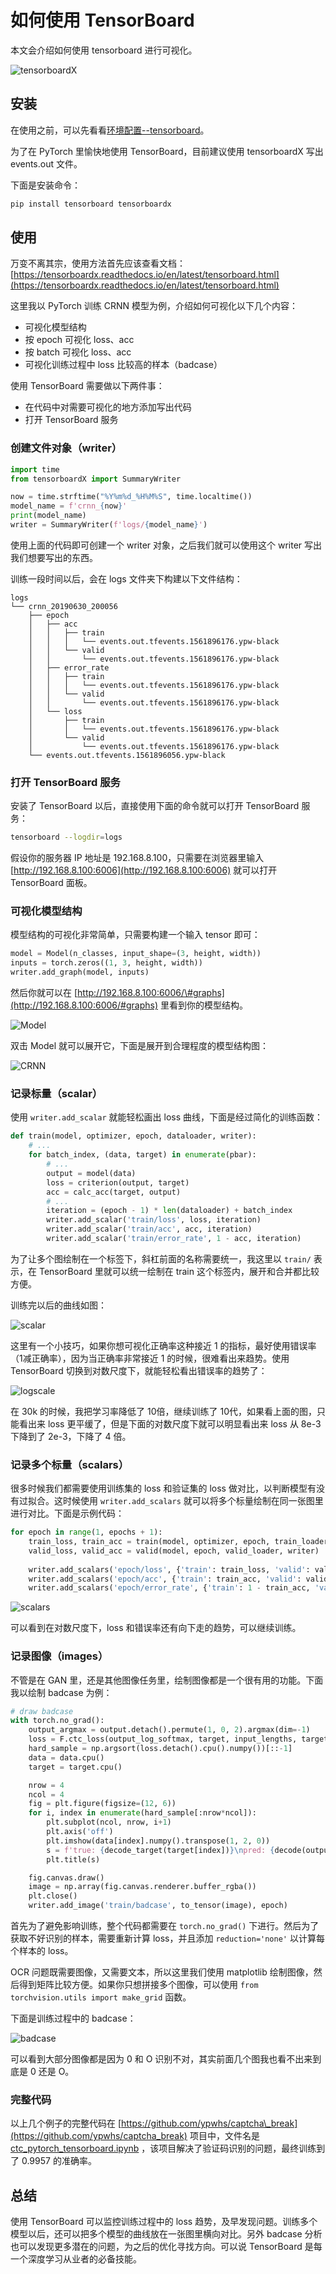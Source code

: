 # 如何使用 TensorBoard

本文会介绍如何使用 tensorboard 进行可视化。

![tensorboardX](how-to-use-tensorboard/Demo.gif)

## 安装

在使用之前，可以先看看[环境配置--tensorboard](python-environment.md#tensorboard)。

为了在 PyTorch 里愉快地使用 TensorBoard，目前建议使用 tensorboardX 写出 events.out 文件。

下面是安装命令：

```bash
pip install tensorboard tensorboardx
```

## 使用

万变不离其宗，使用方法首先应该查看文档：[https://tensorboardx.readthedocs.io/en/latest/tensorboard.html](https://tensorboardx.readthedocs.io/en/latest/tensorboard.html)

这里我以 PyTorch 训练 CRNN 模型为例，介绍如何可视化以下几个内容：

* 可视化模型结构
* 按 epoch 可视化 loss、acc
* 按 batch 可视化 loss、acc
* 可视化训练过程中 loss 比较高的样本（badcase）

使用 TensorBoard 需要做以下两件事：

* 在代码中对需要可视化的地方添加写出代码
* 打开 TensorBoard 服务

### 创建文件对象（writer）

```python
import time
from tensorboardX import SummaryWriter

now = time.strftime("%Y%m%d_%H%M%S", time.localtime())
model_name = f'crnn_{now}'
print(model_name)
writer = SummaryWriter(f'logs/{model_name}')
```

使用上面的代码即可创建一个 writer 对象，之后我们就可以使用这个 writer 写出我们想要写出的东西。

训练一段时间以后，会在 logs 文件夹下构建以下文件结构：

```text
logs
└── crnn_20190630_200056
    ├── epoch
    │   ├── acc
    │   │   ├── train
    │   │   │   └── events.out.tfevents.1561896176.ypw-black
    │   │   └── valid
    │   │       └── events.out.tfevents.1561896176.ypw-black
    │   ├── error_rate
    │   │   ├── train
    │   │   │   └── events.out.tfevents.1561896176.ypw-black
    │   │   └── valid
    │   │       └── events.out.tfevents.1561896176.ypw-black
    │   └── loss
    │       ├── train
    │       │   └── events.out.tfevents.1561896176.ypw-black
    │       └── valid
    │           └── events.out.tfevents.1561896176.ypw-black
    └── events.out.tfevents.1561896056.ypw-black
```

### 打开 TensorBoard 服务

安装了 TensorBoard 以后，直接使用下面的命令就可以打开 TensorBoard 服务：

```bash
tensorboard --logdir=logs
```

假设你的服务器 IP 地址是 192.168.8.100，只需要在浏览器里输入 [http://192.168.8.100:6006](http://192.168.8.100:6006) 就可以打开 TensorBoard 面板。

### 可视化模型结构

模型结构的可视化非常简单，只需要构建一个输入 tensor 即可：

```python
model = Model(n_classes, input_shape=(3, height, width))
inputs = torch.zeros((1, 3, height, width))
writer.add_graph(model, inputs)
```

然后你就可以在 [http://192.168.8.100:6006/\#graphs](http://192.168.8.100:6006/#graphs) 里看到你的模型结构。

![Model](imgs/image(4).png)

双击 Model 就可以展开它，下面是展开到合理程度的模型结构图：

![CRNN](imgs/image(28).png)

### 记录标量（scalar）

使用 `writer.add_scalar` 就能轻松画出 loss 曲线，下面是经过简化的训练函数：

```python
def train(model, optimizer, epoch, dataloader, writer):
    # ...
    for batch_index, (data, target) in enumerate(pbar):
        # ...
        output = model(data)
        loss = criterion(output, target)
        acc = calc_acc(target, output)
        # ...
        iteration = (epoch - 1) * len(dataloader) + batch_index
        writer.add_scalar('train/loss', loss, iteration)
        writer.add_scalar('train/acc', acc, iteration)
        writer.add_scalar('train/error_rate', 1 - acc, iteration)
```

为了让多个图绘制在一个标签下，斜杠前面的名称需要统一，我这里以 `train/` 表示，在  TensorBoard 里就可以统一绘制在 train 这个标签内，展开和合并都比较方便。

训练完以后的曲线如图：

![scalar](imgs/image(41).png)

这里有一个小技巧，如果你想可视化正确率这种接近 1 的指标，最好使用错误率（1减正确率），因为当正确率非常接近 1 的时候，很难看出来趋势。使用 TensorBoard 切换到对数尺度下，就能轻松看出错误率的趋势了：

![logscale](imgs/image(10).png)

在 30k 的时候，我把学习率降低了 10倍，继续训练了 10代，如果看上面的图，只能看出来 loss 更平缓了，但是下面的对数尺度下就可以明显看出来 loss 从 8e-3 下降到了 2e-3，下降了 4 倍。

### 记录多个标量（scalars）

很多时候我们都需要使用训练集的 loss 和验证集的 loss 做对比，以判断模型有没有过拟合。这时候使用 `writer.add_scalars` 就可以将多个标量绘制在同一张图里进行对比。下面是示例代码：

```python
for epoch in range(1, epochs + 1):
    train_loss, train_acc = train(model, optimizer, epoch, train_loader, writer)
    valid_loss, valid_acc = valid(model, epoch, valid_loader, writer)
    
    writer.add_scalars('epoch/loss', {'train': train_loss, 'valid': valid_loss}, epoch)
    writer.add_scalars('epoch/acc', {'train': train_acc, 'valid': valid_acc}, epoch)
    writer.add_scalars('epoch/error_rate', {'train': 1 - train_acc, 'valid': 1 - valid_acc}, epoch)
```

![scalars](imgs/image(7).png)

可以看到在对数尺度下，loss 和错误率还有向下走的趋势，可以继续训练。

### 记录图像（images）

不管是在 GAN 里，还是其他图像任务里，绘制图像都是一个很有用的功能。下面我以绘制 badcase 为例：

```python
# draw badcase
with torch.no_grad():
    output_argmax = output.detach().permute(1, 0, 2).argmax(dim=-1)
    loss = F.ctc_loss(output_log_softmax, target, input_lengths, target_lengths, reduction='none')
    hard_sample = np.argsort(loss.detach().cpu().numpy())[::-1]
    data = data.cpu()
    target = target.cpu()

    nrow = 4
    ncol = 4
    fig = plt.figure(figsize=(12, 6))
    for i, index in enumerate(hard_sample[:nrow*ncol]):
        plt.subplot(ncol, nrow, i+1)
        plt.axis('off')
        plt.imshow(data[index].numpy().transpose(1, 2, 0))
        s = f'true: {decode_target(target[index])}\npred: {decode(output_argmax[index])}'
        plt.title(s)

    fig.canvas.draw()
    image = np.array(fig.canvas.renderer.buffer_rgba())
    plt.close()
    writer.add_image('train/badcase', to_tensor(image), epoch)
```

首先为了避免影响训练，整个代码都需要在 `torch.no_grad()` 下进行。然后为了获取不好识别的样本，需要重新计算 loss，并且添加 `reduction='none'` 以计算每个样本的 loss。

OCR 问题既需要图像，又需要文本，所以这里我们使用 matplotlib 绘制图像，然后得到矩阵比较方便。如果你只想拼接多个图像，可以使用 `from torchvision.utils import make_grid` 函数。

下面是训练过程中的 badcase：

![badcase](imgs/image(27).png)

可以看到大部分图像都是因为 0 和 O 识别不对，其实前面几个图我也看不出来到底是 0 还是 O。

### 完整代码

以上几个例子的完整代码在 [https://github.com/ypwhs/captcha\_break](https://github.com/ypwhs/captcha_break) 项目中，文件名是 [ctc\_pytorch\_tensorboard.ipynb](https://github.com/ypwhs/captcha_break/blob/master/ctc_pytorch_tensorboard.ipynb) ，该项目解决了验证码识别的问题，最终训练到了 0.9957 的准确率。

## 总结

使用 TensorBoard 可以监控训练过程中的 loss 趋势，及早发现问题。训练多个模型以后，还可以把多个模型的曲线放在一张图里横向对比。另外 badcase 分析也可以发现更多潜在的问题，为之后的优化寻找方向。可以说 TensorBoard 是每一个深度学习从业者的必备技能。

